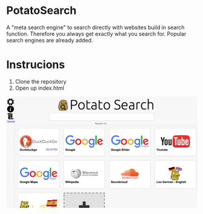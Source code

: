 # PotatoSearch
A "meta search engine" to search directly with websites build in search function. Therefore you always get exactly what you search for. 
Popular search engines are already added. 

# Instrucions
1. Clone the repository
2. Open up index.html

![preview](https://raw.githubusercontent.com/Kart0ffelheld/PotatoSearch/master/preview.png)
